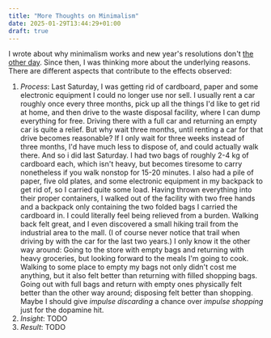 ```yaml
---
title: "More Thoughts on Minimalism"
date: 2025-01-29T13:44:29+01:00
draft: true
---
```


I wrote about why minimalism works and new year's resolutions don't [the other
day](#15). Since then, I was thinking more about the underlying reasons. There
are different aspects that contribute to the effects observed:

1. _Process_: Last Saturday, I was getting rid of cardboard, paper and some
   electronic equipment I could no longer use nor sell. I usually rent a car
   roughly once every three months, pick up all the things I'd like to get rid
   at home, and then drive to the waste disposal facility, where I can dump
   everything for free. Driving there with a full car and returning an empty
   car is quite a relief. But why wait three months, until renting a car for
   that drive becomes reasonable? If I only wait for three weeks instead of
   three months, I'd have much less to dispose of, and could actually walk
   there. And so i did last Saturday. I had two bags of roughly 2-4 kg of
   cardboard each, which isn't heavy, but becomes tiresome to carry nonetheless
   if you walk nonstop for 15-20 minutes. I also had a pile of paper, five old
   plates, and some electronic equipment in my backpack to get rid of, so I
   carried quite some load. Having thrown everything into their proper
   containers, I walked out of the facility with two free hands and a backpack
   only containing the two folded bags I carried the cardboard in. I could
   literally feel being relieved from a burden. Walking back felt great, and I
   even discovered a small hiking trail from the industrial area to the mall.
   (I of course never notice that trail when driving by with the car for the
   last two years.) I only know it the other way around: Going to the store
   with empty bags and returning with heavy groceries, but looking forward to
   the meals I'm going to cook. Walking to some place to empty my bags not only
   didn't cost me anything, but it also felt better than returning with filled
   shopping bags. Going out with full bags and return with empty ones
   physically felt better than the other way around; disposing felt better than
   shopping. Maybe I should give _impulse discarding_ a chance over _impulse
   shopping_ just for the dopamine hit.
2. _Insight_: TODO
3. _Result_: TODO
